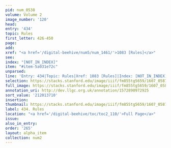 ```yaml
---
pid: num_0538
volume: Volume 2
image_number: '120'
head:
entry: '434'
topic: Rules
first_letter: 426-450
page:
add:
xref: "<a href='/digital-beehive/num5/num_1461/'>1083 [Rules]</a>"
see:
index: "[NOT_IN_INDEX]"
item: "#item-5a031e72c"
unparsed:
line: 'Entry: 434|Topic: Rules|Xref: 1083 [Rules]|Index: [NOT_IN_INDEX]|#item-5a031e72c'
selection: https://stacks.stanford.edu/image/iiif/fm855tg5659/1607_0587/870,3710,2853,751/full/0/default.jpg
full_image: https://stacks.stanford.edu/image/iiif/fm855tg5659/1607_0587/full/full/0/default.jpg
annotation_uri: http://dev.llgc.org.uk/annotation/1572890972925
sort_value: '212013710'
insertion:
thumbnail: https://stacks.stanford.edu/image/iiif/fm855tg5659/1607_0587/870,3710,600,180/250,/0/default.jpg
label: 434. Rules
location: "<a href='/digital-beehive/toc/toc2_110/'>Full Page</a>"
issue:
also_in_entry:
order: '265'
layout: alpha_item
collection: num2
---
```

